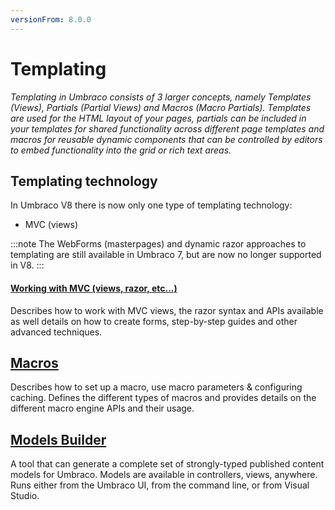 ```yaml
---
versionFrom: 8.0.0
---
```


# Templating

_Templating in Umbraco consists of 3 larger concepts, namely Templates (Views), Partials (Partial Views) and Macros (Macro Partials). Templates are used for the HTML layout of your pages, partials can be included in your templates for shared functionality across different page templates and macros for reusable dynamic components that can be controlled by editors to embed functionality into the grid or rich text areas._

## Templating technology

In Umbraco V8 there is now only one type of templating technology:

* MVC (views)

:::note
 The WebForms (masterpages) and dynamic razor approaches to templating are still available in Umbraco 7, but are now no longer supported in V8.
:::



#### [Working with MVC (views, razor, etc...)](Mvc/index.md)

Describes how to work with MVC views, the razor syntax and APIs available as well details on how to create forms, step-by-step guides and other advanced techniques.

## [Macros](Macros/index.md)

Describes how to set up a macro, use macro parameters & configuring caching. Defines the different types of macros and provides details on the different macro engine APIs and their usage.

## [Models Builder](Modelsbuilder/)
A tool that can generate a complete set of strongly-typed published content models for Umbraco. Models are available in controllers, views, anywhere. Runs either from the Umbraco UI, from the command line, or from Visual Studio.
